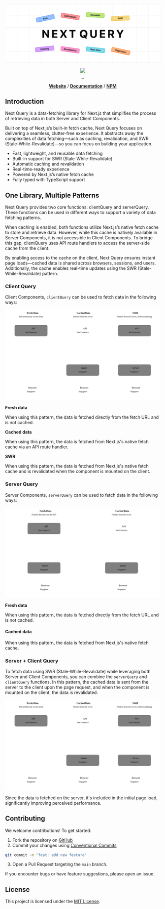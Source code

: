 <a aria-lable="Next Query" href="https://query.bigbang.build/">
<picture>
<source srcset="https://raw.githubusercontent.com/bigbang-sdk/assets/refs/heads/main/hero-banners/hero-dark.webp" media="(prefers-color-scheme: dark)" />
<source srcset="https://raw.githubusercontent.com/bigbang-sdk/assets/refs/heads/main/hero-banners/hero-light.webp" media="(prefers-color-scheme: light)" />
<img src="https://raw.githubusercontent.com/bigbang-sdk/assets/refs/heads/main/hero-banners/hero-light.webp" alt="Fetch Pattern" referrerpolicy="no-referrer-when-downgrade" />
</picture>
</a>

<p align="center">
  <a aria-label="Bigbang logo" href="https://query.bigbang.build/">
    <img src="https://badgen.net/badge/icon/Made%20by%20Bigbang?icon=https://raw.githubusercontent.com/bigbang-sdk/assets/refs/heads/main/logo/logo-white.svg&label&color=black&labelColor=black">
  </a>
  <br/>
  <a aria-label="NPM version" href="https://www.npmjs.com/package/@bigbang-sdk/next-query">
    <img alt="" src="https://badgen.net/npm/v/@bigbang-sdk/next-query?&labelColor=black">
  </a>
  <a aria-label="Package size" href="https://bundlephobia.com/result?p=@bigbang-sdk/next-query">
    <img alt="" src="https://badgen.net/bundlephobia/minzip/@bigbang-sdk/next-query?&labelColor=black">
  </a>
  <a aria-label="License" href="https://github.com/bigbang-sdk/next-query/blob/main/package/LICENSE">
    <img alt="" src="https://badgen.net/npm/license/@bigbang-sdk/next-query?&labelColor=black">
  </a>
</p>

<p align="center">
  <a href="https://query.bigbang.build/"><strong>Website</strong></a> /
  <a href="https://query.bigbang.build/docs"><strong>Documentation</strong></a> /
  <a href="https://www.npmjs.com/package/@bigbang-sdk/next-query"><strong>NPM</strong></a>
</p>

## Introduction

Next Query is a data-fetching library for Next.js that simplifies the process of retrieving data in both Server and Client Components.

Built on top of Next.js’s built-in fetch cache, Next Query focuses on delivering a seamless, clutter-free experience. It abstracts away the complexities of data fetching—such as caching, revalidation, and SWR (Stale-While-Revalidate)—so you can focus on building your application.

- Fast, lightweight, and reusable data fetching
- Built-in support for SWR (Stale-While-Revalidate)
- Automatic caching and revalidation
- Real-time-ready experience
- Powered by Next.js’s native fetch cache
- Fully typed with TypeScript support

## One Library, Multiple Patterns

Next Query provides two core functions: clientQuery and serverQuery. These functions can be used in different ways to support a variety of data fetching patterns.

When caching is enabled, both functions utilize Next.js’s native fetch cache to store and retrieve data. However, while this cache is natively available in Server Components, it is not accessible in Client Components. To bridge this gap, clientQuery uses API route handlers to access the server-side cache from the client.

By enabling access to the cache on the client, Next Query ensures instant page loads—cached data is shared across browsers, sessions, and users. Additionally, the cache enables real-time updates using the SWR (Stale-While-Revalidate) pattern.

### Client Query

Client Components, `clientQuery` can be used to fetch data in the following ways:

<picture>
  <source srcset="https://raw.githubusercontent.com/bigbang-sdk/assets/refs/heads/main/fetch-patterns/svg/fetch-pattern-client-dark.svg" media="(prefers-color-scheme: dark)" />
    <source srcset="https://raw.githubusercontent.com/bigbang-sdk/assets/refs/heads/main/fetch-patterns/svg/fetch-pattern-client-light.svg" media="(prefers-color-scheme: light)" />
    <img src="https://raw.githubusercontent.com/bigbang-sdk/assets/refs/heads/main/fetch-patterns/svg/fetch-pattern-client-light.svg" alt="Fetch Pattern" referrerpolicy="no-referrer-when-downgrade" />
</picture>

**Fresh data**

When using this pattern, the data is fetched directly from the fetch URL and is not cached.

**Cached data**

When using this pattern, the data is fetched from Next.js's native fetch cache via an API route handler.

**SWR**

When using this pattern, the data is fetched from Next.js's native fetch cache and is revalidated when the component is mounted on the client.

### Server Query

Server Components, `serverQuery` can be used to fetch data in the following ways:

<picture>
  <source srcset="https://raw.githubusercontent.com/bigbang-sdk/assets/refs/heads/main/fetch-patterns/svg/fetch-pattern-server-dark.svg" media="(prefers-color-scheme: dark)" />
    <source srcset="https://raw.githubusercontent.com/bigbang-sdk/assets/refs/heads/main/fetch-patterns/svg/fetch-pattern-server-light.svg" media="(prefers-color-scheme: light)" />
    <img src="https://raw.githubusercontent.com/bigbang-sdk/assets/refs/heads/main/fetch-patterns/svg/fetch-pattern-server-light.svg" alt="Fetch Pattern" referrerpolicy="no-referrer-when-downgrade" />
</picture>

**Fresh data**

When using this pattern, the data is fetched directly from the fetch URL and is not cached.

#### Cached data

When using this pattern, the data is fetched from Next.js's native fetch cache.

### Server + Client Query

To fetch data using SWR (Stale-While-Revalidate) while leveraging both Server and Client Components, you can combine the `serverQuery` and `clientQuery` functions.
In this pattern, the cached data is sent from the server to the client upon the page request, and when the component is mounted on the client, the data is revalidated.

<picture>
  <source srcset="https://raw.githubusercontent.com/bigbang-sdk/assets/refs/heads/main/fetch-patterns/svg/fetch-pattern-client-dark.svg" media="(prefers-color-scheme: dark)" />
    <source srcset="https://raw.githubusercontent.com/bigbang-sdk/assets/refs/heads/main/fetch-patterns/svg/fetch-pattern-client-light.svg" media="(prefers-color-scheme: light)" />
    <img src="https://raw.githubusercontent.com/bigbang-sdk/assets/refs/heads/main/fetch-patterns/svg/fetch-pattern-client-light.svg" alt="Fetch Pattern" referrerpolicy="no-referrer-when-downgrade" />
</picture>

Since the data is fetched on the server, it's included in the initial page load, significantly improving perceived performance.

## Contributing

We welcome contributions! To get started:

1. Fork the repository on [GitHub](https://github.com/bigbang-sdk/next-query)
2. Commit your changes using [Conventional Commits](https://www.conventionalcommits.org/en)

```bash
git commit -m "feat: add new feature"
```

3. Open a Pull Request targeting the `main` branch.

If you encounter bugs or have feature suggestions, please open an issue.

## License

This project is licensed under the [MIT License](https://github.com/bigbang-sdk/next-query/blob/main/LICENSE).

